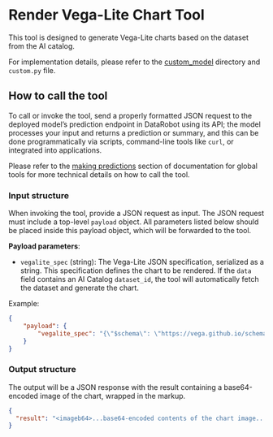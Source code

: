 # Render Vega-Lite Chart Tool

This tool is designed to generate Vega-Lite charts based on the dataset from the AI catalog. 

For implementation details, please refer to the [custom_model](./custom_model) directory and `custom.py` file.


## How to call the tool
To call or invoke the tool, send a properly formatted JSON request to the deployed model’s prediction endpoint in DataRobot using its API; the model processes your input and returns a prediction or summary, and this can be done programmatically via scripts, command-line tools like `curl`, or integrated into applications.

Please refer to the [making predictions](../README.md#making-predictions) section of documentation for global tools for more technical details on how to call the tool.

### Input structure
When invoking the tool, provide a JSON request as input. The JSON request must include a top-level `payload` object. All parameters listed below should be placed inside this payload object, which will be forwarded to the tool.

**Payload parameters**:
- `vegalite_spec` (string): The Vega-Lite JSON specification, serialized as a string. This specification defines the chart to be rendered. If the `data` field contains an AI Catalog `dataset_id`, the tool will automatically fetch the dataset and generate the chart.  

Example:

```json
{
    "payload": {
        "vegalite_spec": "{\"$schema\": \"https://vega.github.io/schema/vega-lite/v5.json\", \"description\": \"A simple point chart for the IRIS dataset\", \"data\": \"683ee07e7e96db41ab02b263\", \"mark\": {\"type\": \"point\"}, \"encoding\": {\"x\": {\"field\": \"sepal length (cm)\", \"type\": \"quantitative\"}, \"y\": {\"field\": \"sepal width (cm)\", \"type\": \"quantitative\"}, \"color\": {\"field\": \"species\", \"type\": \"nominal\"}}, \"width\": 400, \"height\": 300}"
    }
}
```

### Output structure
The output will be a JSON response with the result containing a base64-encoded image of the chart, wrapped in the markup.

```json
{
  "result": "<imageb64>...base64-encoded contents of the chart image...</imageb64>" 
}
```
